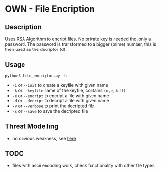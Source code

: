# OWN - File Encription
## Description
Uses RSA Algorithm to encript files. No private key is needed tho, only a password. The password is transformed to a bigger (prime) number, this is then used as the decriptor (d).

## Usage
```python3 file_encriptor.py -h```
- ```-i``` or ```--init``` to create a keyfile with given name
- ```-k``` or ```--keyfile``` name of the keyfile, contains ```(n,e,diff)```
- ```-e``` or ```--encript``` to encript a file with given name
- ```-d``` or ```--decript``` to decript a file with given name
- ```-v``` or ```--verbose``` to print the decripted file
- ```-s``` or ```--save``` to save the decripted file

## Threat Modelling
 - no obvious weakness, see [here](Threat_Modelling.md)

## TODO
- files with ascii encoding work, check functionality with other file types